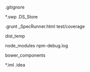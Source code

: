 .gitignore

*.swp
.DS_Store

.grunt
_SpecRunner.html
test/coverage

dist_temp

node_modules
npm-debug.log

bower_components

*.iml
.idea
